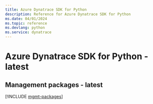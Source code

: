 ```yaml
---
title: Azure Dynatrace SDK for Python
description: Reference for Azure Dynatrace SDK for Python
ms.date: 04/01/2024
ms.topic: reference
ms.devlang: python
ms.service: dynatrace
---
```

# Azure Dynatrace SDK for Python - latest

## Management packages - latest
[!INCLUDE [mgmt-packages](dynatrace-mgmt-index.md)]